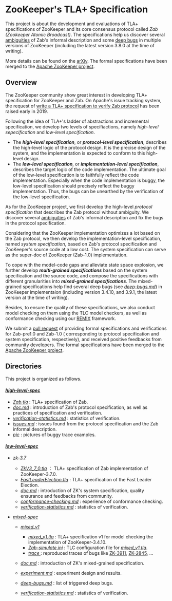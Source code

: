 # ZooKeeper's TLA+ Specification

This project is about the development and evaluations of TLA+ specifications of ZooKeeper and its core consensus protocol called *Zab (Zookeeper Atomic Broadcast)*. The specifications help us discover several [ambiguities](high-level-spec/issues.md) of Zab's informal description and some [deep bugs](low-level-spec/mixed-spec/deep-bugs.md) in multiple versions of ZooKeeper (including the latest version 3.8.0 at the time of writing). 

More details can be found on the [arXiv](https://arxiv.org/abs/2409.14301). The formal specifications have been merged to the [Apache ZooKeeper project](https://github.com/apache/zookeeper). 



## Overview

The ZooKeeper community show great interest in developing TLA+ specification for ZooKeeper and Zab. On Apache's issue tracking system, the request of [write a TLA+ specification to verify Zab protocol](https://issues.apache.org/jira/browse/ZOOKEEPER-3615) has been raised early in 2019. 

Following the idea of TLA+'s ladder of abstractions and incremental specification, we develop two levels of specifiactions, namely *high-level sepecification* and *low-level specification*. 
* The ***high-level specification***, or ***protocol-level specification***, describes the high-level logic of the protocol design. It is the precise design of the system, and the implementation is expected to conform to this high-level design.
* The ***low-level specification***, or ***implementation-level specification***, describes the target logic of the code implementation. The ultimate goal of the low-level specification is to faithfully reflect the code implementation. Especially when the code implementation is buggy, the low-level specification should precisely reflect the buggy implementation. Thus, the bugs can be unearthed by the verification of the low-level specification. 

As for the ZooKeeper project, we first develop the high-level *protocol specification* that describes the Zab protocol without ambiguity. We discover several [ambiguities](high-level-spec/issues.md) of Zab's informal description and fix the bugs in the protocol specification.

Considering that the ZooKeeper implementation optimizes a lot based on the Zab protocol, we then develop the implementation-level specification,  named *system specification*, based on Zab's protocol specification and ZooKeeper's source code at a low cost. The system specification can serve as the super-doc of ZooKeeper (Zab-1.0) implementation.

To cope with the model-code gaps and alleviate state space explosion, we further develop ***multi-grained specifications*** based on the system specification and the source code, and compose the specifications with different granularities into ***mixed-grained specifications***. The mixed-grained specifications help find several deep bugs (see *[deep-bugs.md](low-level-spec/mixed-spec/deep-bugs.md)*) in ZooKeeper implementaion (including version 3.4.10, and 3.9.1, the latest version at the time of writing). 

Besides, to ensure the quality of these specifications, we also conduct model checking on them using the TLC model checkers, as well as conformance checking using our [REMIX](https://github.com/Lingzhi-Ouyang/Remix) framework. 

We submit a [pull request](https://github.com/apache/zookeeper/pull/1690) of providing formal specifications and verifications for Zab-pre1.0 and Zab-1.0 ( corresponding to protocol specification and system specification, respectively), and received positive feedbacks from community developers. The formal specifications have been merged to the [Apache ZooKeeper project](https://github.com/apache/zookeeper/tree/master/zookeeper-specifications). 



## Directories

This project is organized as follows.

#### *[high-level-spec](high-level-spec)*

* *[Zab.tla](protocol-spec/Zab.tla)* : TLA+ specification of Zab.
* *[doc.md](protocol-spec/doc.md)* : introduction of Zab's protocol specification, as well as practices of specification and verification. 
* *[verification-statistics.md](protocol-spec/verification-statistics.md)* : statistics of verification.
* [*issues.md*](protocol-spec/issues.md) : issues found from  the protocol specification and the Zab informal description. 
* *[pic](protocol-spec/pic)* : pictures of buggy trace examples.

#### *[low-level-spec](low-level-spec)*

* *[zk-3.7](low-level-spec/zk-3.7)*

  * *[ZkV3_7_0.tla](low-level-spec/zk-3.7/ZkV3_7_0.tla)* ： TLA+ specification of Zab implementation of ZooKeeper-3.7.0.
  * *[FastLeaderElection.tla](low-level-spec/zk-3.7/FastLeaderElection.tla)* :  TLA+ specification of the Fast Leader Election.
  * *[doc.md](low-level-spec/zk-3.7/doc.md)* : introduction of ZK's system specification, quality ensurance and feedbacks from community.
  * *[conformance-checking.md](low-level-spec/zk-3.7/conformance-checking.md)* : experience of conformance checking. 
  * *[verification-statistics.md](low-level-spec/zk-3.7/verification-statistics.md)* : statistics of verification.
* *[mixed-spec](low-level-spec/mixed-spec)*
    * *[mixed_v1](low-level-spec/mixed-spec/mixed_v1)*
        * *[mixed_v1.tla](low-level-spec/mixed-spec/mixed_v1/mixed_v1.tla)* : TLA+ specification v1 for model checking the implementation of ZooKeeper-3.4.10.
        * *[Zab-simulate.ini](low-level-spec/mixed-spec/mixed_v1/Zab-simulate.ini)* : TLC configuration file for *[mixed_v1.tla](low-level-spec/mixed-spec/mixed_v1/mixed_v1.tla)*.
        * *[trace ](low-level-spec/mixed-spec/mixed_v1/trace)*: reproduced traces of bugs like [ZK-3911](https://issues.apache.org/jira/browse/ZOOKEEPER-3911), [ZK-2845](https://issues.apache.org/jira/browse/ZOOKEEPER-2845), ...
    * *[doc.md](low-level-spec/mixed-spec/doc.md)* : introduction of ZK's mixed-grained specification. 

    * *[experiment.md](low-level-spec/mixed-spec/experiment.md)* : experiment design and results.

    * *[deep-bugs.md](low-level-spec/mixed-spec/deep-bugs.md)* : list of triggered deep bugs.

    * *[verification-statistics.md](low-level-spec/mixed-spec/verification-statistics.md)* : statistics of verification.
